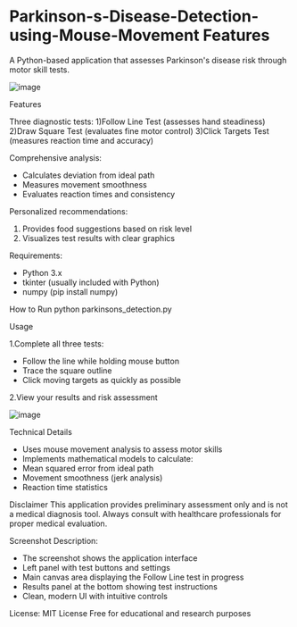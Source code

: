 
# Parkinson-s-Disease-Detection-using-Mouse-Movement   Features 
A Python-based application that assesses Parkinson's disease risk through motor skill tests.


![image](https://github.com/user-attachments/assets/29fb57ff-6286-4cc3-9cae-abfaeaeda7d5)


Features 

Three diagnostic tests:
1)Follow Line Test (assesses hand steadiness)
2)Draw Square Test (evaluates fine motor control)
3)Click Targets Test (measures reaction time and accuracy)

Comprehensive analysis:
* Calculates deviation from ideal path
* Measures movement smoothness
* Evaluates reaction times and consistency

Personalized recommendations:
1) Provides food suggestions based on risk level
2) Visualizes test results with clear graphics

Requirements:
* Python 3.x
* tkinter (usually included with Python)
* numpy (pip install numpy)

How to Run
python parkinsons_detection.py

Usage

1.Complete all three tests:

* Follow the line while holding mouse button
* Trace the square outline
* Click moving targets as quickly as possible

2.View your results and risk assessment


![image](https://github.com/user-attachments/assets/e7433914-8f52-40b8-8e49-2fca929782eb)

Technical Details
* Uses mouse movement analysis to assess motor skills
* Implements mathematical models to calculate:
* Mean squared error from ideal path
* Movement smoothness (jerk analysis)
* Reaction time statistics

  
Disclaimer
This application provides preliminary assessment only and is not a medical diagnosis tool. Always consult with healthcare professionals for proper medical evaluation.

Screenshot Description:
* The screenshot shows the application interface
* Left panel with test buttons and settings
* Main canvas area displaying the Follow Line test in progress
* Results panel at the bottom showing test instructions
* Clean, modern UI with intuitive controls


License:
MIT License Free for educational and research purposes





